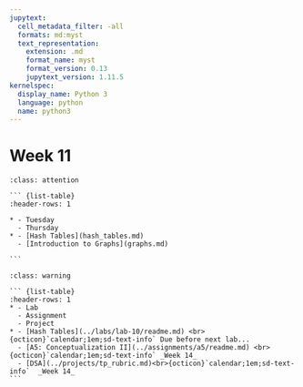 ```yaml
---
jupytext:
  cell_metadata_filter: -all
  formats: md:myst
  text_representation:
    extension: .md
    format_name: myst
    format_version: 0.13
    jupytext_version: 1.11.5
kernelspec:
  display_name: Python 3
  language: python
  name: python3
---
```


# Week 11

```` {admonition} Agenda
:class: attention

``` {list-table}
:header-rows: 1

* - Tuesday
  - Thursday
* - [Hash Tables](hash_tables.md)
  - [Introduction to Graphs](graphs.md)

```

````

```` {admonition} Action Items
:class: warning

``` {list-table} 
:header-rows: 1
* - Lab
  - Assignment
  - Project
* - [Hash Tables](../labs/lab-10/readme.md) <br>{octicon}`calendar;1em;sd-text-info` Due before next lab...
  - [A5: Conceptualization II](../assignments/a5/readme.md) <br>{octicon}`calendar;1em;sd-text-info` _Week 14_
  - [DSA](../projects/tp_rubric.md)<br>{octicon}`calendar;1em;sd-text-info`  _Week 14_
```
````
